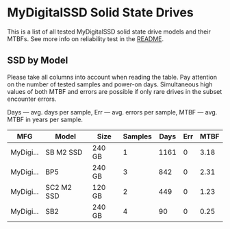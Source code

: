 MyDigitalSSD Solid State Drives
===============================

This is a list of all tested MyDigitalSSD solid state drive models and their MTBFs. See
more info on reliability test in the [README](https://github.com/linuxhw/SMART).

SSD by Model
------------

Please take all columns into account when reading the table. Pay attention on the
number of tested samples and power-on days. Simultaneous high values of both MTBF
and errors are possible if only rare drives in the subset encounter errors.

Days — avg. days per sample,
Err  — avg. errors per sample,
MTBF — avg. MTBF in years per sample.

| MFG       | Model              | Size   | Samples | Days  | Err   | MTBF |
|-----------|--------------------|--------|---------|-------|-------|------|
| MyDigi... | SB M2 SSD          | 240 GB | 1       | 1161  | 0     | 3.18   |
| MyDigi... | BP5                | 240 GB | 3       | 842   | 0     | 2.31   |
| MyDigi... | SC2 M2 SSD         | 120 GB | 2       | 449   | 0     | 1.23   |
| MyDigi... | SB2                | 240 GB | 4       | 90    | 0     | 0.25   |

